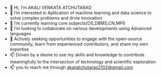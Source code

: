 - 👋 Hi, I’m AKALI VENKATA ATCHUTARAO
- 👀 I’m interested in Apllication of machine learning and data science to solve complex problems and drvie innovation
- 🌱 I’m currently learning core subjects(OS,DBMS,CN,MPI)
- 💞️ I’m looking to collaborate on various developments using Advanced languages
- 👯 Actively seeking opportunities to engage with the open-source community, learn from experienced contributors, and share my own expertise
- 📫 Driven by a desire to use my skills and knowledge to contribute meaningfully to the intersection of technology and scientific exploration
- 📫 you to reach me through akaliatchutarao2102@gmail.com

<!---
venkataatchutaraoakali/venkataatchutaraoakali is a ✨ special ✨ repository because its `README.md` (this file) appears on your GitHub profile.
You can click the Preview link to take a look at your changes.
--->
